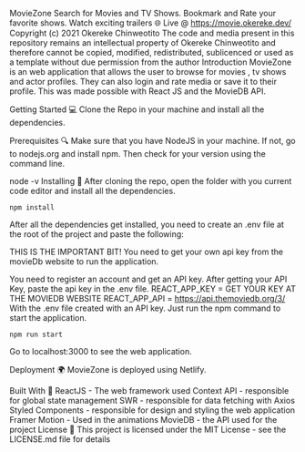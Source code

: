 MovieZone
Search for Movies and TV Shows. Bookmark and Rate your favorite shows. Watch exciting trailers
🌐 Live @ https://movie.okereke.dev/
Copyright (c) 2021 Okereke Chinweotito
The code and media present in this repository remains an intellectual property of Okereke Chinweotito and therefore cannot be copied, modified, redistributed, sublicenced or used as a template without due permission from the author
Introduction
MovieZone is an web application that allows the user to browse for movies , tv shows and actor profiles. They can also login and rate media or save it to their profile. This was made possible with React JS and the MovieDB API.

Getting Started 💻
Clone the Repo in your machine and install all the dependencies.

Prerequisites 🔍
Make sure that you have NodeJS in your machine. If not, go to nodejs.org and install npm. Then check for your version using the command line.

   node -v
Installing 📕
After cloning the repo, open the folder with you current code editor and install all the dependencies.

    npm install
After all the dependencies get installed, you need to create an .env file at the root of the project and paste the following:

THIS IS THE IMPORTANT BIT! You need to get your own api key from the movieDb website to run the application.

You need to register an account and get an API key.
After getting your API Key, paste the api key in the .env file.
REACT_APP_KEY = GET YOUR KEY AT THE MOVIEDB WEBSITE
REACT_APP_API = https://api.themoviedb.org/3/
With the .env file created with an API key. Just run the npm command to start the application.

    npm run start
Go to localhost:3000 to see the web application.

Deployment 🌍
MovieZone is deployed using Netlify.

Built With 🔨
ReactJS - The web framework used
Context API - responsible for global state management
SWR - responsible for data fetching with Axios
Styled Components - responsible for design and styling the web application
Framer Motion - Used in the animations
MovieDB - the API used for the project
License 📇
This project is licensed under the MIT License - see the LICENSE.md file for details
